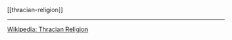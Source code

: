 [[thracian-religion]]

---

[Wikipedia: Thracian Religion](https://en.wikipedia.org/wiki/Thracian-religion)
